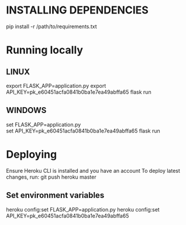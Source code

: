 # INSTALLING DEPENDENCIES

pip install -r /path/to/requirements.txt


# Running locally

## LINUX

export FLASK_APP=application.py
export API_KEY=pk_e60451acfa0841b0ba1e7ea49abffa65
flask run

## WINDOWS

set FLASK_APP=application.py  
set API_KEY=pk_e60451acfa0841b0ba1e7ea49abffa65
flask run

# Deploying

Ensure Heroku CLI is installed and you have an account
To deploy latest changes, run:
git push heroku master

## Set environment variables

heroku config:set FLASK_APP=application.py
heroku config:set API_KEY=pk_e60451acfa0841b0ba1e7ea49abffa65
